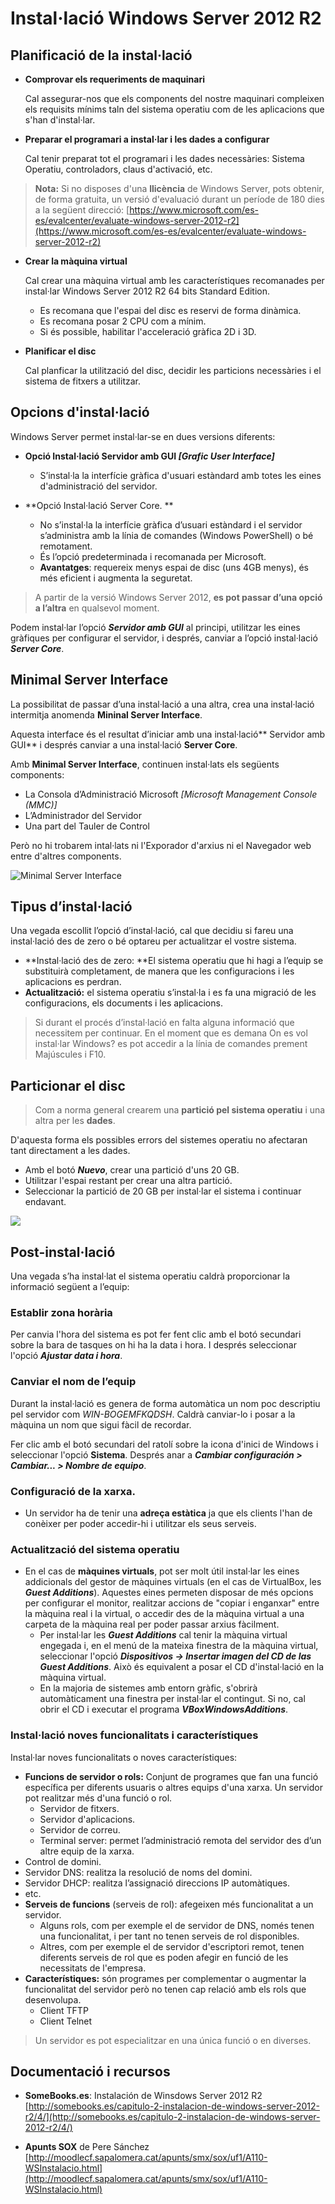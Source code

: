 # Instal·lació Windows Server 2012 R2

## Planificació de la instal·lació

* **Comprovar els requeriments de maquinari**

  Cal assegurar-nos que els components del nostre maquinari compleixen els requisits mínims taln del sistema operatiu com de les aplicacions que s'han d'instal·lar.

* **Preparar el programari a instal·lar i les dades a configurar**
  
  Cal tenir preparat tot el programari i les dades necessàries: Sistema Operatiu, controladors, claus d'activació, etc.

> **Nota:** Si no disposes d'una **llicència** de Windows Server, pots obtenir, de forma gratuita, un versió d'evaluació durant un període de 180 dies a la següent direcció:
[https://www.microsoft.com/es-es/evalcenter/evaluate-windows-server-2012-r2](https://www.microsoft.com/es-es/evalcenter/evaluate-windows-server-2012-r2)

* **Crear la màquina virtual**

  Cal crear una màquina virtual amb les característiques recomanades per instal·lar Windows Server 2012 R2 64 bits Standard Edition.
  * Es recomana que l'espai del disc es reservi de forma dinàmica.
  * Es recomana posar 2 CPU com a mínim.
  * Si és possible, habilitar l'acceleració gràfica 2D i 3D.


* **Planificar el disc**

  Cal planficar la utilització del disc, decidir les particions necessàries i el sistema de fitxers a utilitzar.

## Opcions d'instal·lació

Windows Server permet instal·lar-se en dues versions diferents:

* **Opció Instal·lació Servidor amb GUI _[Grafic User Interface]_**

  * S’instal·la la interfície gràfica d'usuari estàndard amb totes les eines d'administració del servidor.
  
  
* **Opció Instal·lació Server Core. **

  * No s’instal·la la interfície gràfica d’usuari estàndard i el servidor s’administra amb la línia de comandes (Windows PowerShell) o bé remotament.
  * És l’opció predeterminada i recomanada per Microsoft. 
  * **Avantatges**: requereix menys espai de disc (uns 4GB menys), és més eficient i augmenta la seguretat.

> A partir de la versió Windows Server 2012, **es pot passar d’una opció a l’altra** en qualsevol moment.

Podem instal·lar l’opció _**Servidor amb GUI**_ al principi, utilitzar les eines gràfiques per configurar el servidor, i després, canviar a l’opció instal·lació _**Server Core**_.

## Minimal Server Interface

La possibilitat de passar d’una instal·lació a una altra, crea una instal·lació intermitja anomenda **Mininal Server Interface**.

Aquesta interface és el resultat d’iniciar amb una instal·lació** Servidor amb GUI** i després canviar a una instal·lació **Server Core**. 

Amb **Minimal Server Interface**, continuen instal·lats els següents components:
  * La Consola d’Administració Microsoft _[Microsoft Management Console (MMC)]_
  * L’Administrador del Servidor 
  * Una part del Tauler de Control

Però no hi trobarem intal·lats ni l'Exporador d'arxius ni el Navegador web entre d'altres components.

![Minimal Server Interface](/assets/WindowsServerMinimal.png)

## Tipus d’instal·lació

Una vegada escollit l’opció d’instal·lació, cal que decidiu si fareu una instal·lació des de zero o bé optareu per actualitzar el vostre sistema.

* **Instal·lació des de zero: **El sistema operatiu que hi hagi a l’equip se substituirà completament, de manera que les configuracions i les aplicacions es perdran.
* **Actualització:** el sistema operatiu s’instal·la i es fa una migració de les configuracions, els documents i les aplicacions.

> Si durant el procés d’instal·lació en falta alguna informació que necessitem per continuar. En el moment que es demana On es vol instal·lar Windows? es pot accedir a la línia de comandes prement Majúscules i F10.

## Particionar el disc

> Com a norma general crearem una **partició pel sistema operatiu** i una altra per les **dades**.

D'aquesta forma els possibles errors del sistemes operatiu no afectaran tant directament a les dades.

* Amb el botó **_Nuevo_**,  crear una partició d'uns 20 GB.
* Utilitzar l'espai restant per crear una altra partició.
* Seleccionar la partició de 20 GB per instal·lar el sistema i continuar endavant.

![](/assets/WSInst07-Particionat.png)

## Post-instal·lació

Una vegada s’ha instal·lat el sistema operatiu caldrà proporcionar la informació següent a l’equip:

### Establir zona horària

Per canvia l'hora del sistema es pot fer fent clic amb el botó secundari sobre la bara de tasques on hi ha la data i hora. I després seleccionar l'opció **_Ajustar data i hora_**.

### Canviar el nom de l’equip

Durant la instal·lació es genera de forma automàtica un nom poc descriptiu pel servidor com _WIN-BOGEMFKQDSH_. Caldrà canviar-lo i posar a la màquina un nom que sigui fàcil de recordar.

Fer clic amb el botó secundari del ratolí sobre la icona d'inici de Windows i seleccionar l'opció **Sistema**. Després anar a _**Cambiar configuración > Cambiar... > Nombre de equipo**_.
  
### Configuració de la xarxa.
  * Un servidor ha de tenir una **adreça estàtica** ja que els clients l'han de conèixer per poder accedir-hi i utilitzar els seus serveis. 
  
### Actualització del sistema operatiu 

* En el cas de **màquines virtuals**, pot ser molt útil instal·lar les eines addicionals del gestor de màquines virtuals (en el cas de VirtualBox, les **_Guest Additions_**). 
  Aquestes eines permeten disposar de més opcions per configurar el monitor, realitzar accions de "copiar i enganxar" entre la màquina real i la virtual, o accedir des de la màquina virtual a una carpeta de la màquina real per poder passar arxius fàcilment.
  * Per instal·lar les **_Guest Additions_** cal tenir la màquina virtual engegada i, en el menú de la mateixa finestra de la màquina virtual, seleccionar l'opció **_Dispositivos → Insertar imagen del CD de las Guest Additions_**. Això és equivalent a posar el CD d'instal·lació en la màquina virtual. 
  * En la majoria de sistemes amb entorn gràfic, s'obrirà automàticament una finestra per instal·lar el contingut. Si no, cal obrir el CD i executar el programa **_VBoxWindowsAdditions_**.

### Instal·lació noves funcionalitats i característiques

Instal·lar noves funcionalitats o noves característiques: 
* **Funcions de servidor o rols:** Conjunt de programes que fan una funció específica per diferents usuaris o altres equips d'una xarxa. Un servidor pot realitzar més d'una funció o rol.
  * Servidor de fitxers. 
  * Servidor d'aplicacions. 
  * Servidor de correu. 
  * Terminal server: permet l’administració remota del servidor des d’un altre equip de la xarxa. 
 * Control de domini. 
  * Servidor DNS: realitza la resolució de noms del domini. 
  * Servidor DHCP: realitza l’assignació direccions IP automàtiques.
  * etc.
* **Serveis de funcions** (serveis de rol): afegeixen més funcionalitat a un servidor. 
  * Alguns rols, com per exemple el de servidor de DNS, només tenen una funcionalitat, i per tant no tenen serveis de rol disponibles. 
  * Altres, com per exemple el de servidor d'escriptori remot, tenen diferents serveis de rol que es poden afegir en funció de les necessitats de l'empresa.
* **Característiques:** són programes per complementar o augmentar la funcionalitat del servidor però no tenen cap relació amb els rols que desenvolupa. 
  * Client TFTP
  * Client Telnet

> Un servidor es pot especialitzar en una única funció o en diverses.

## Documentació i recursos

  * **SomeBooks.es**: Instalación de Winsdows Server 2012 R2
[http://somebooks.es/capitulo-2-instalacion-de-windows-server-2012-r2/4/](http://somebooks.es/capitulo-2-instalacion-de-windows-server-2012-r2/4/)
 
  * **Apunts SOX** de Pere Sánchez   [http://moodlecf.sapalomera.cat/apunts/smx/sox/uf1/A110-WSInstalacio.html](http://moodlecf.sapalomera.cat/apunts/smx/sox/uf1/A110-WSInstalacio.html)

